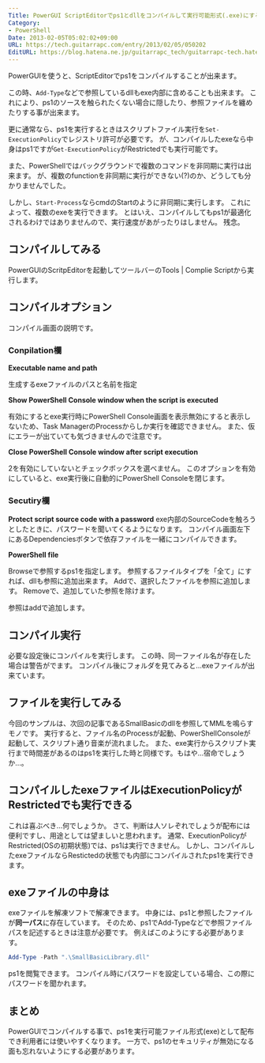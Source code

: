 ```yaml
---
Title: PowerGUI ScriptEditorでps1とdllをコンパイルして実行可能形式(.exe)にする
Category:
- PowerShell
Date: 2013-02-05T05:02:02+09:00
URL: https://tech.guitarrapc.com/entry/2013/02/05/050202
EditURL: https://blog.hatena.ne.jp/guitarrapc_tech/guitarrapc-tech.hatenablog.com/atom/entry/6802418398340412234
---
```


<!--
Date: 2013-02-05T05:02:02+09:00
URL: https://tech.guitarrapc.com/entry/2013/02/05/050202
-->

PowerGUIを使うと、ScriptEditorでps1をコンパイルすることが出来ます。

この時、`Add-Type`などで参照しているdllもexe内部に含めることも出来ます。 これにより、ps1のソースを触られたくない場合に隠したり、参照ファイルを纏めたりする事が出来ます。

更に通常なら、ps1を実行するときはスクリプトファイル実行を`Set-ExecutionPolicy`でレジストリ許可が必要です。 が、コンパイルしたexeなら中身はps1ですが`Get-ExecutionPolicy`がRestrictedでも実行可能です。

また、PowerShellではバックグラウンドで複数のコマンドを非同期に実行は出来ます。 が、複数のfunctionを非同期に実行ができない(?)のか、どうしても分かりませんでした。

しかし、`Start-Process`ならcmdのStartのように非同期に実行します。 これによって、複数のexeを実行できます。 とはいえ、コンパイルしてもps1が最適化されるわけではありませんので、実行速度があがったりはしません。 残念。

## コンパイルしてみる
PowerGUIのScritpEditorを起動してツールバーのTools | Complie Scriptから実行します。

## コンパイルオプション
コンパイル画面の説明です。

### Conpilation欄

**Executable name and path**

生成するexeファイルのパスと名前を指定

**Show PowerShell Console window when the script is executed**

有効にするとexe実行時にPowerShell Console画面を表示無効にすると表示しないため、Task ManagerのProcessからしか実行を確認できません。 また、仮にエラーが出ていても気づきませんので注意です。

**Close PowerShell Console window after script execution**

2を有効にしていないとチェックボックスを選べません。 このオプションを有効にしていると、exe実行後に自動的にPowerShell Consoleを閉じます。

### Secutiry欄

**Protect script source code with a password**
exe内部のSourceCodeを触ろうとしたときに、パスワードを聞いてくるようになります。
コンパイル画面左下にあるDependenciesボタンで依存ファイルを一緒にコンパイルできます。

**PowerShell file**

Browseで参照するps1を指定します。
参照するファイルタイプを「全て」にすれば、dllも参照に追加出来ます。 Addで、選択したファイルを参照に追加します。 Removeで、追加していた参照を除けます。

参照はaddで追加します。

## コンパイル実行

必要な設定後にコンパイルを実行します。 この時、同一ファイル名が存在した場合は警告がでます。
コンパイル後にフォルダを見てみると…exeファイルが出来ています。

## ファイルを実行してみる

今回のサンプルは、次回の記事であるSmallBasicのdllを参照してMMLを鳴らすモノです。 実行すると、ファイル名のProcessが起動、PowerShellConsoleが起動して、スクリプト通り音楽が流れました。 また、exe実行からスクリプト実行まで時間差があるのはps1を実行した時と同様です。もはや…宿命でしょうか…。

## コンパイルしたexeファイルはExecutionPolicyがRestrictedでも実行できる

これは喜ぶべき…何でしょうか。 さて、判断は人ソレぞれでしょうが配布には便利ですし、用途としては望ましいと思われます。 通常、ExecutionPolicyがRestricted(OSの初期状態)では、ps1は実行できません。
しかし、コンパイルしたexeファイルならRestictedの状態でも内部にコンパイルされたps1を実行できます。

## exeファイルの中身は

exeファイルを解凍ソフトで解凍できます。
中身には、ps1と参照したファイルが**同一パス**に存在しています。
そのため、ps1でAdd-Typeなどで参照ファイルパスを記述するときは注意が必要です。 例えばこのようにする必要があります。

```ps1
Add-Type -Path ".\SmallBasicLibrary.dll"
```

ps1を閲覧できます。 コンパイル時にパスワードを設定している場合、この際にパスワードを聞かれます。

## まとめ

PowerGUIでコンパイルする事で、ps1を実行可能ファイル形式(exe)として配布でき利用者には使いやすくなります。 一方で、ps1のセキュリティが無効になる面も忘れないようにする必要があります。

